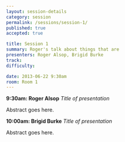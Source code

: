 ```yaml
---
layout: session-details
category: session
permalink: /sessions/session-1/
published: true
accepted: true

title: Session 1
summary: Roger's talk about things that are
presenters: Roger Alsop, Brigid Burke
track:
difficulty:

date: 2013-06-22 9:30am
room: Room 1
---
```


**9:30am: Roger Alsop**
_Title of presentation_

Abstract goes here.

**10:00am: Brigid Burke**
_Title of presentation_

Abstract goes here.
